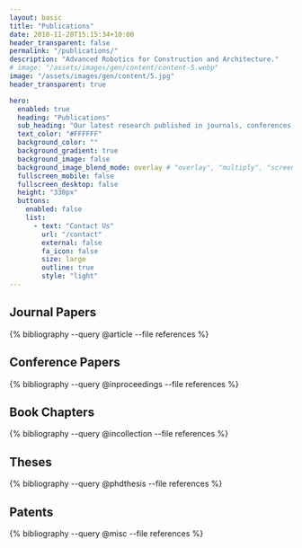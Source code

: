 ```yaml
---
layout: basic
title: "Publications"
date: 2018-11-28T15:15:34+10:00
header_transparent: false
permalink: "/publications/"
description: "Advanced Robotics for Construction and Architecture."
# image: "/assets/images/gen/content/content-5.webp"
image: "/assets/images/gen/content/5.jpg"
header_transparent: true

hero:
  enabled: true
  heading: "Publications"
  sub_heading: "Our latest research published in journals, conferences, books, theses, and patents."
  text_color: "#FFFFFF"
  background_color: ""
  background_gradient: true
  background_image: false
  background_image_blend_mode: overlay # "overlay", "multiply", "screen"
  fullscreen_mobile: false
  fullscreen_desktop: false
  height: "330px"
  buttons:
    enabled: false
    list:
      - text: "Contact Us"
        url: "/contact"
        external: false
        fa_icon: false
        size: large
        outline: true
        style: "light"
---
```


## Journal Papers

{% bibliography --query @article --file references %}

## Conference Papers

{% bibliography --query @inproceedings --file references %}

## Book Chapters

{% bibliography --query @incollection --file references %}

## Theses 

{% bibliography --query @phdthesis --file references %}

## Patents 

{% bibliography --query @misc --file references %}
